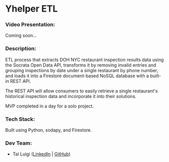 # Yhelper ETL

### Video Presentation:

Coming soon...

### Description:

ETL process that extracts DOH NYC restaurant inspection results data using the Socrata Open Data API, transforms it by removing invalid entries and grouping inspections by date under a single restaurant by phone number, and loads it into a Firestore document-based NoSQL database with a built-in REST API.

The REST API will allow consumers to easily retrieve a single restaurant's historical inspection data and incorporate it into their solutions.

MVP completed in a day for a solo project.

### Tech Stack:

Built using Python, sodapy, and Firestore.

### Dev Team:

- Tal Luigi ([LinkedIn](https://www.linkedin.com/in/talluigi) | [GitHub](https://github.com/luigilegion))
